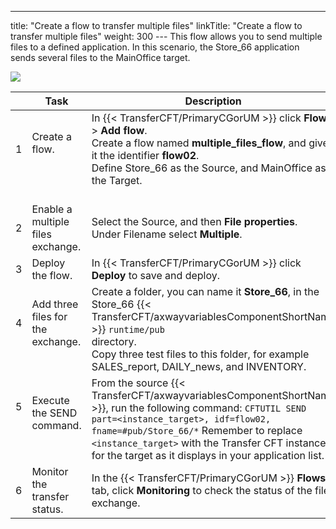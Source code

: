 ---
title: "Create a flow to transfer multiple files"
linkTitle: "Create a flow to transfer multiple files"
weight: 300
--- This flow allows you to send multiple files to a defined application. In this scenario, the Store_66 application sends several files to the MainOffice target.

![](/Images/TransferCFT/TransferCFT_Multiple_send_w_CG.png)

|   | Task  | Description  | Details  |
| --- | --- | --- | --- |
| 1<br/> <br/>  | Create a flow.<br/> <br/> <br />  | In {{< TransferCFT/PrimaryCGorUM  >}} click ****Flows**** &gt; ****Add flow****.<br/> Create a flow named ****multiple_files_flow****, and give it the identifier ****flow02****.<br/> Define Store_66 as the Source, and MainOffice as the Target.<br/> <br />  | [![](/Images/TransferCFT/mapArrow.png)](../intro_cg_task_catalog/t_multiple_filesflow)  |
| 2<br/>  | Enable a multiple files exchange.<br/>  | Select the Source, and then ****File properties****.<br/> Under Filename select ****Multiple****.<br/>  | [![](/Images/TransferCFT/mapArrow.png)](../intro_cg_task_catalog/t_multiple_files)  |
| 3<br/>  | Deploy the flow.<br/>  | In {{< TransferCFT/PrimaryCGorUM  >}} click ****Deploy**** to save and deploy.<br/>  | [![](/Images/TransferCFT/mapArrow.png)](../intro_cg_task_catalog/t_savedeployflow)  |
| 4<br/> <br/>  | Add three files for the exchange.<br/> <br/>  | Create a folder, you can name it ****Store_66****, in the Store_66 {{< TransferCFT/axwayvariablesComponentShortName  >}} <code>runtime/pub </code>directory.<br/> Copy three test files to this folder, for example SALES_report, DAILY_news, and INVENTORY.<br/>  |   |
| 5<br/> <br/> <br/>  | Execute the SEND command.<br/> <br/>  | From the source {{< TransferCFT/axwayvariablesComponentShortName  >}}, run the following command: <code>CFTUTIL SEND part=&lt;instance_target&gt;, idf=flow02, fname=#pub/Store_66/*</code> Remember to replace <code>&lt;instance_target&gt;</code> with the Transfer CFT instance for the target as it displays in your application list.<br/>  | [![](/Images/TransferCFT/mapArrow.png)](../../../../../c_intro_userinterfaces/about_cftutil)  |
| 6  | Monitor the transfer status.  | In the {{< TransferCFT/PrimaryCGorUM  >}} ****Flows**** tab, click ****Monitoring**** to check the status of the file exchange.  | [![](/Images/TransferCFT/mapArrow.png)](../intro_cg_task_catalog/c_flow_monitoring)  |

